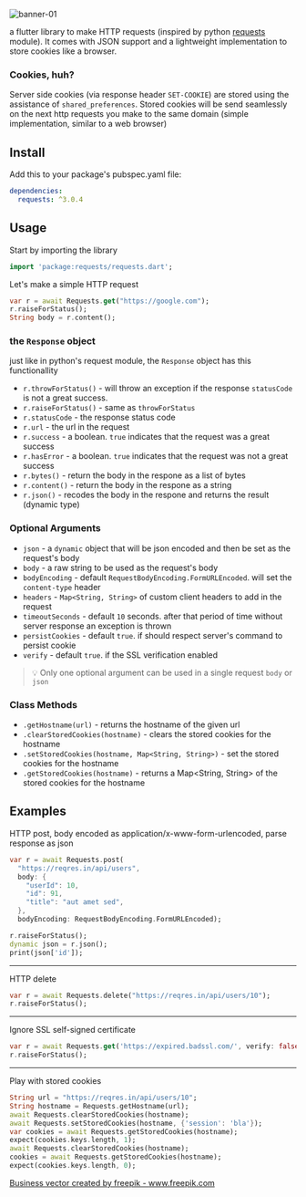 ![banner-01](https://user-images.githubusercontent.com/1287098/68531964-ccead400-0320-11ea-93a6-fa83b9183dd8.png)


a flutter library to make HTTP requests (inspired by python [requests](https://github.com/psf/requests) module). It comes with JSON support and a lightweight implementation to store cookies like a browser.

### Cookies, huh?
Server side cookies (via response header `SET-COOKIE`) are stored using the assistance of `shared_preferences`. Stored cookies will be send seamlessly on the next http requests you make to the same domain (simple implementation, similar to a web browser)


## Install

Add this to your package's pubspec.yaml file:

```yaml
dependencies:
  requests: ^3.0.4
```

## Usage
Start by importing the library
```dart
import 'package:requests/requests.dart';
```

Let's make a simple HTTP request

```dart
var r = await Requests.get("https://google.com");
r.raiseForStatus();
String body = r.content();
```


### the `Response` object
just like in python's request module, the `Response` object has this functionallity

- `r.throwForStatus()` - will throw an exception if the response `statusCode` is not a great success.
- `r.raiseForStatus()` - same as `throwForStatus`
- `r.statusCode` - the response status code
- `r.url` - the url in the request 
- `r.success` - a boolean. `true` indicates that the request was a great success 
- `r.hasError` - a boolean. `true` indicates that the request was not a great success 
- `r.bytes()` - return the body in the respone as a list of bytes 
- `r.content()` - return the body in the respone as a string
- `r.json()` - recodes the body in the respone and returns the result (dynamic type)


### Optional Arguments

- `json` - a `dynamic` object that will be json encoded and then be set as the request's body
- `body` - a raw string to be used as the request's body
- `bodyEncoding` - default `RequestBodyEncoding.FormURLEncoded`. will set the `content-type` header
- `headers` - `Map<String, String>` of custom client headers to add in the request
- `timeoutSeconds` - default `10` seconds. after that period of time without server response an exception is thrown
- `persistCookies` - default `true`. if should respect server's command to persist cookie
- `verify` - default `true`. if the SSL verification enabled

> 💡 Only one optional argument can be used in a single request `body` or `json`
 
 
 ### Class Methods

- `.getHostname(url)` - returns the hostname of the given url
- `.clearStoredCookies(hostname)` - clears the stored cookies for the hostname
- `.setStoredCookies(hostname, Map<String, String>)` - set the stored cookies for the hostname
- `.getStoredCookies(hostname)` - returns a Map<String, String> of the stored cookies for the hostname

 
## Examples
 
HTTP post, body encoded as application/x-www-form-urlencoded, parse response as json

```dart
var r = await Requests.post(
  "https://reqres.in/api/users",
  body: {
    "userId": 10,
    "id": 91,
    "title": "aut amet sed",
  },
  bodyEncoding: RequestBodyEncoding.FormURLEncoded);

r.raiseForStatus();
dynamic json = r.json();
print(json['id']);
```

---

HTTP delete

```dart
var r = await Requests.delete("https://reqres.in/api/users/10");
r.raiseForStatus();
```

---

Ignore SSL self-signed certificate

```dart
var r = await Requests.get('https://expired.badssl.com/', verify: false);
r.raiseForStatus();
``` 

---

Play with stored cookies

```dart
String url = "https://reqres.in/api/users/10";
String hostname = Requests.getHostname(url);
await Requests.clearStoredCookies(hostname);
await Requests.setStoredCookies(hostname, {'session': 'bla'});
var cookies = await Requests.getStoredCookies(hostname);
expect(cookies.keys.length, 1);
await Requests.clearStoredCookies(hostname);
cookies = await Requests.getStoredCookies(hostname);
expect(cookies.keys.length, 0);
``` 

<a href="https://www.freepik.com/free-photos-vectors/business">Business vector created by freepik - www.freepik.com</a>